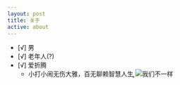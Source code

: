 ```yaml
---
layout: post
title: 关于
active: about
---
```



  + [√] 男
  + [√] 老年人(?)
  + [√] 爱折腾
    - 小打小闹无伤大雅，百无聊赖智慧人生֛͚
![我们不一样](https://i.loli.net/2018/05/11/5af5442510981.jpg)
 